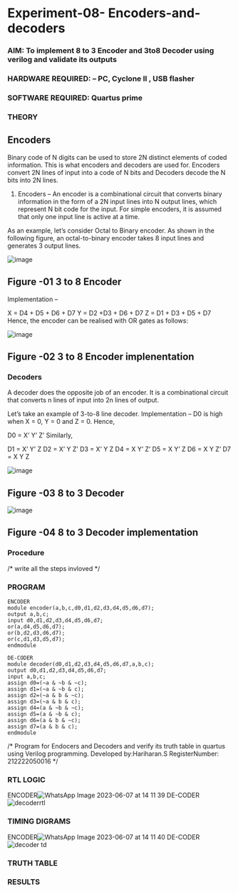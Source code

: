 # Experiment-08- Encoders-and-decoders 
### AIM: To implement 8 to 3 Encoder and  3to8 Decoder using verilog and validate its outputs
### HARDWARE REQUIRED:  – PC, Cyclone II , USB flasher
### SOFTWARE REQUIRED:   Quartus prime
### THEORY 

## Encoders
Binary code of N digits can be used to store 2N distinct elements of coded information. This is what encoders and decoders are used for. Encoders convert 2N lines of input into a code of N bits and Decoders decode the N bits into 2N lines.

1. Encoders –
An encoder is a combinational circuit that converts binary information in the form of a 2N input lines into N output lines, which represent N bit code for the input. For simple encoders, it is assumed that only one input line is active at a time.

As an example, let’s consider Octal to Binary encoder. As shown in the following figure, an octal-to-binary encoder takes 8 input lines and generates 3 output lines.

![image](https://user-images.githubusercontent.com/36288975/171543588-bc0746df-a173-4b35-989e-5fb7d385fe8a.png)
## Figure -01 3 to 8 Encoder 


Implementation –

X = D4 + D5 + D6 + D7
Y = D2 +D3 + D6 + D7
Z = D1 + D3 + D5 + D7 
Hence, the encoder can be realised with OR gates as follows:


![image](https://user-images.githubusercontent.com/36288975/171543740-68403b82-aa93-4c98-9343-f32b14885a2e.png)
## Figure -02 3 to 8 Encoder implenentation 

 ### Decoders 
A decoder does the opposite job of an encoder. It is a combinational circuit that converts n lines of input into 2n lines of output.

Let’s take an example of 3-to-8 line decoder.
Implementation –
D0 is high when X = 0, Y = 0 and Z = 0. Hence,

D0 = X’ Y’ Z’ 
Similarly,

D1 = X’ Y’ Z
D2 = X’ Y Z’
D3 = X’ Y Z
D4 = X Y’ Z’
D5 = X Y’ Z
D6 = X Y Z’
D7 = X Y Z 


![image](https://user-images.githubusercontent.com/36288975/171543978-ee2d0671-2846-40a1-8705-507fd6287a49.png)
## Figure -03 8 to 3 Decoder 



![image](https://user-images.githubusercontent.com/36288975/171543866-5a6eace6-8683-49d7-9c4f-a7cb30ec3035.png)
## Figure -04 8 to 3 Decoder implementation 

### Procedure
/* write all the steps invloved */



### PROGRAM 
```
ENCODER
module encoder(a,b,c,d0,d1,d2,d3,d4,d5,d6,d7);
output a,b,c;
input d0,d1,d2,d3,d4,d5,d6,d7;
or(a,d4,d5,d6,d7);
or(b,d2,d3,d6,d7);
or(c,d1,d3,d5,d7);
endmodule

DE-CODER
module decoder(d0,d1,d2,d3,d4,d5,d6,d7,a,b,c);
output d0,d1,d2,d3,d4,d5,d6,d7;
input a,b,c;
assign d0=(~a & ~b & ~c);
assign d1=(~a & ~b & c);
assign d2=(~a & b & ~c);
assign d3=(~a & b & c);
assign d4=(a & ~b & ~c);
assign d5=(a & ~b & c);
assign d6=(a & b & ~c);
assign d7=(a & b & c);
endmodule
```
/*
Program for Endocers and Decoders  and verify its truth table in quartus using Verilog programming.
Developed by:Hariharan.S
RegisterNumber: 212222050016
*/






### RTL LOGIC  
ENCODER![WhatsApp Image 2023-06-07 at 14 11 39](https://github.com/Hariharan2004S/Experiment-08-Encoders-and-decoders-/assets/123146156/efb97e56-c9c8-443c-a72e-781a2242e8df)
DE-CODER![decoderrtl](https://github.com/Hariharan2004S/Experiment-08-Encoders-and-decoders-/assets/123146156/9aad11b5-c2d2-425d-9158-337345385200)









### TIMING DIGRAMS  
ENCODER![WhatsApp Image 2023-06-07 at 14 11 40](https://github.com/Hariharan2004S/Experiment-08-Encoders-and-decoders-/assets/123146156/88e94c01-4c04-44cf-b0bc-dfbc067dbd87)
DE-CODER
![decoder td](https://github.com/Hariharan2004S/Experiment-08-Encoders-and-decoders-/assets/123146156/1a719d5b-edb7-4436-b962-092a62b8d2ef)





### TRUTH TABLE 






### RESULTS 
